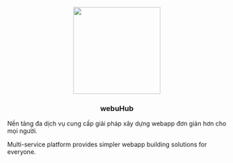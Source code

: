 <p align="center">
  <a href="https://anivers.net/">
    <img width="200" src="https://github.com/user-attachments/assets/165e3fcf-c7af-4742-ae85-e0e531a75775">
  </a>
</p>

<h3 align="center">webuHub</h3>


Nền tảng đa dịch vụ cung cấp giải pháp xây dựng webapp đơn giản hơn cho mọi người.

Multi-service platform provides simpler webapp building solutions for everyone.

